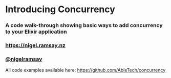 # Introducing Concurrency

### A code walk-through showing basic ways to add concurrency to your Elixir application

### https://nigel.ramsay.nz
### [@nigelramsay](https://twitter.com/nigelramsay)

All code examples available here:
https://github.com/AbleTech/concurrency


